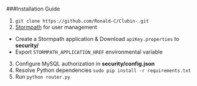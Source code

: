 
###Installation Guide
1. `git clone https://github.com/Ronald-C/Clubin-.git`
2. [Stormpath](https://stormpath.com/) for user management
  *  Create a Stormpath application & Download `apiKey.properties` to **security/**
  *  Export `STORMPATH_APPLICATION_HREF` environmental variable 
3. Configure MySQL authorization in **security/config.json**
4. Resolve Python dependencies `sudo pip install -r requirements.txt`
5. Run `python router.py`
